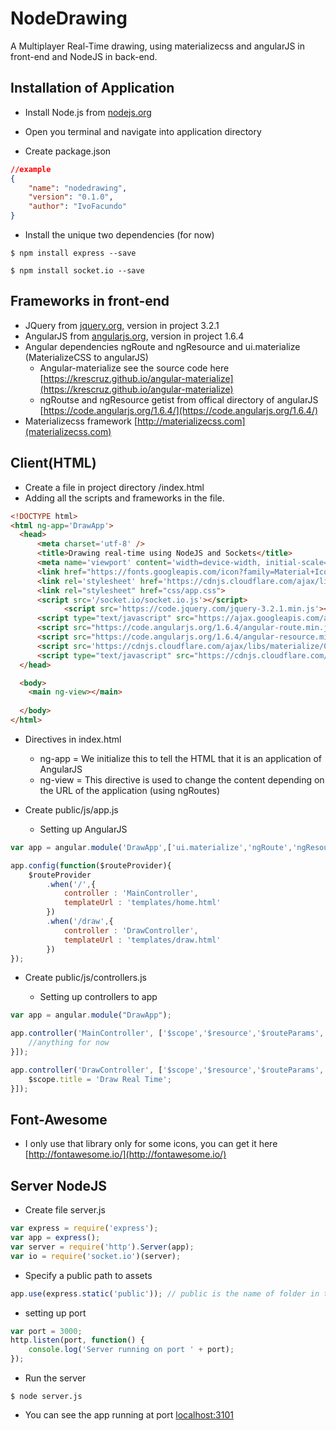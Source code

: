 # NodeDrawing
A Multiplayer Real-Time drawing, using materializecss and angularJS in front-end and NodeJS in back-end.

## Installation of Application

* Install Node.js from [nodejs.org](https://nodejs.org/en/download/)

* Open you terminal and navigate into application directory

* Create package.json

```json
//example
{
	"name": "nodedrawing",
	"version": "0.1.0",
	"author": "IvoFacundo"
}
```

* Install the unique two dependencies (for now)

```shell
$ npm install express --save
```

```shell
$ npm install socket.io --save
```

## Frameworks in front-end

* JQuery from [jquery.org](https://code.jquery.com/), version in project 3.2.1
* AngularJS from [angularjs.org](https://angularjs.org/), version in project 1.6.4
* Angular dependencies ngRoute and ngResource and ui.materialize (MaterializeCSS to angularJS)
  * Angular-materialize see the source code here [https://krescruz.github.io/angular-materialize](https://krescruz.github.io/angular-materialize)
  * ngRoutse and ngResource getist from offical directory of angularJS [https://code.angularjs.org/1.6.4/](https://code.angularjs.org/1.6.4/) 
* Materializecss framework [http://materializecss.com](materializecss.com)

## Client(HTML)
* Create a file in project directory /index.html
* Adding all the scripts and frameworks in the file.

```html
<!DOCTYPE html>
<html ng-app='DrawApp'> 
  <head>
      <meta charset='utf-8' />
      <title>Drawing real-time using NodeJS and Sockets</title>
      <meta name='viewport' content='width=device-width, initial-scale=1.0'/>
      <link href="https://fonts.googleapis.com/icon?family=Material+Icons" rel="stylesheet">
      <link rel='stylesheet' href='https://cdnjs.cloudflare.com/ajax/libs/materialize/0.99.0/css/materialize.min.css'>
      <link rel="stylesheet" href="css/app.css">
      <script src='/socket.io/socket.io.js'></script>
			<script src='https://code.jquery.com/jquery-3.2.1.min.js'></script>
      <script type="text/javascript" src="https://ajax.googleapis.com/ajax/libs/angularjs/1.6.4/angular.min.js"></script>
      <script src="https://code.angularjs.org/1.6.4/angular-route.min.js"></script>
      <script src="https://code.angularjs.org/1.6.4/angular-resource.min.js"></script>
      <script src='https://cdnjs.cloudflare.com/ajax/libs/materialize/0.99.0/js/materialize.min.js'></script>
      <script type="text/javascript" src="https://cdnjs.cloudflare.com/ajax/libs/angular-materialize/0.2.2/angular-materialize.min.js"></script> 
  </head>

  <body>
    <main ng-view></main>
 
  </body>
</html>
```

* Directives in index.html
	* ng-app = We initialize this to tell the HTML that it is an application of AngularJS
	* ng-view = This directive is used to change the content depending on the URL of the application (using ngRoutes)
	
* Create public/js/app.js
	* Setting up AngularJS 
```javascript
var app = angular.module('DrawApp',['ui.materialize','ngRoute','ngResource']);

app.config(function($routeProvider){
    $routeProvider
        .when('/',{
            controller : 'MainController',
            templateUrl : 'templates/home.html'
        })
        .when('/draw',{
            controller : 'DrawController',
            templateUrl : 'templates/draw.html'
        })
});
```


* Create public/js/controllers.js

	* Setting up controllers to app
```javascript
var app = angular.module("DrawApp");

app.controller('MainController', ['$scope','$resource','$routeParams', function($scope,$resource,$routeParams){
	//anything for now
}]);

app.controller('DrawController', ['$scope','$resource','$routeParams', function($scope,$resource,$routeParams){
	$scope.title = 'Draw Real Time';
}]);
```

## Font-Awesome 
* I only use that library only for some icons, you can get it here [http://fontawesome.io/](http://fontawesome.io/)

## Server NodeJS

* Create file server.js

```javascript
var express = require('express');
var app = express();
var server = require('http').Server(app);
var io = require('socket.io')(server);
```

* Specify a public path to assets
```javascript
app.use(express.static('public')); // public is the name of folder in the app
```

* setting up port
```javascript
var port = 3000;
http.listen(port, function() {
	console.log('Server running on port ' + port);
});
```

* Run the server
```shell
$ node server.js
```

* You can see the app running at port [localhost:3101](http://localhost:3101)





